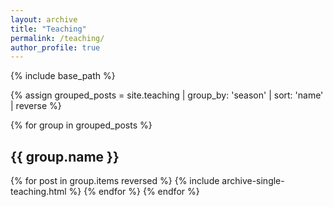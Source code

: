 ```yaml
---
layout: archive
title: "Teaching"
permalink: /teaching/
author_profile: true
---
```


{% include base_path %}

{% assign grouped_posts = site.teaching | group_by: 'season' | sort: 'name' | reverse %}

{% for group in grouped_posts %}
  <h2>{{ group.name }}</h2>
  {% for post in group.items reversed %}
    {% include archive-single-teaching.html %}
  {% endfor %}
{% endfor %}
